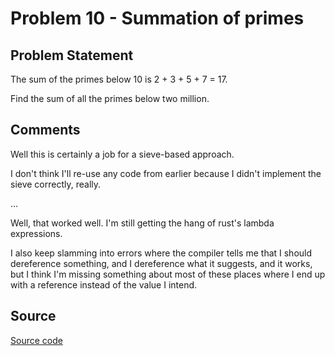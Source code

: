 # Problem 10 - Summation of primes

## Problem Statement

The sum of the primes below 10 is 2 + 3 + 5 + 7 = 17.

Find the sum of all the primes below two million.

## Comments

Well this is certainly a job for a sieve-based approach.

I don't think I'll re-use any code from earlier because I didn't
implement the sieve correctly, really.

...

Well, that worked well. I'm still getting the hang of rust's lambda
expressions.

I also keep slamming into errors where the compiler tells me that I
should dereference something, and I dereference what it suggests, and
it works, but I think I'm missing something about most of these places
where I end up with a reference instead of the value I intend.


## Source

[Source code](https://github.com/fizbin/pe100challenge/blob/master{{page.url}}/src/main.rs)

